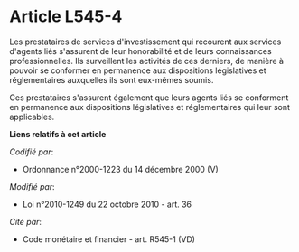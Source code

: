 # Article L545-4

Les prestataires de services d'investissement qui recourent aux services d'agents liés s'assurent de leur honorabilité et de
leurs connaissances professionnelles. Ils surveillent les activités de ces derniers, de manière à pouvoir se conformer en
permanence aux dispositions législatives et réglementaires auxquelles ils sont eux-mêmes soumis. 

Ces prestataires s'assurent également que leurs agents liés se conforment en permanence aux dispositions législatives et
réglementaires qui leur sont applicables.

**Liens relatifs à cet article**

_Codifié par_:

  - Ordonnance n°2000-1223 du 14 décembre 2000 (V)

_Modifié par_:

  - Loi n°2010-1249 du 22 octobre 2010 - art. 36

_Cité par_:

  - Code monétaire et financier - art. R545-1 (VD)
